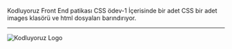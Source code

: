 Kodluyoruz Front End patikası CSS ödev-1
İçerisinde bir adet CSS bir adet images klasörü ve html dosyaları barındırıyor.
***
![Kodluyoruz Logo](https://app.patika.dev/staticFiles/newPatikaLogo.svg)